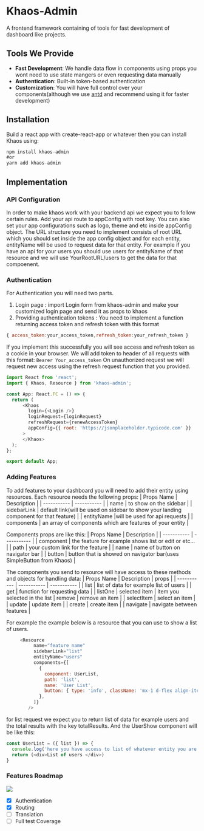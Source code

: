 # Khaos-Admin

A frontend framework containing of tools for fast development of dashboard like projects.

## Tools We Provide

* **Fast Development**: We handle data flow in components using props you wont need to use state mangers or even requesting data manually 
* **Authentication**: Built-in token-based authentication 
* **Customization**: You will have full control over your components(although we use [antd](https://ant.design/) and recommend using it for faster development)

## Installation

Build a react app with create-react-app or whatever then you can install Khaos using:

```js
npm install khaos-admin
#or
yarn add khaos-admin
```

## Implementation

### API Configuration
In order to make khaos work with your backend api we expect you to follow certain rules. Add your api route to appConfig with root key. You can also set your app configurations such as logo, theme and etc inside appConfig object.
The URL structure you need to implement consists of root URL which you should set inside the app config object and for each entity, entityName will be used to request data for that entity. For example if you have an api for your users you should use users for entityName of that resource and we will use YourRootURL/users to get the data for that compoenent.

### Authentication
For Authentication you will need two parts.
1. Login page : import Login form from khaos-admin and make your customized login page and send it as props to khaos
2. Providing authentication tokens : You need to implement a function returning access token and refresh token with this format 
```js
{ access_token:your_access_token,refresh_token:your_refresh_token }
```
If you implement this successfully you will see access and refresh token as a cookie in your browser. We will add token to header of all requests with this format:
`Bearer Your_access_token`
 On unauthorized request we will request new access using the refresh request function that you provided. 
```js
import React from 'react';
import { Khaos, Resource } from 'khaos-admin';

const App: React.FC = () => {
  return (
      <Khaos
        login={<Login />}
        loginRequest={loginRequest}
        refreshRequest={renewAccessToken}
        appConfig={{ root: 'https://jsonplaceholder.typicode.com' }}
      >
      </Khaos>
  );
};

export default App;

```
### Adding Features
To add features to your dashboard you will need to add their entity using resources. Each resource needs the following props:
| Props Name      | Description |
| ----------- | ----------- |
| name      | to show on the sidebar       |
| sidebarLink   | default link(will be used on sidebar to show your landing component for that feature)        |
| entityName |will be used for api requests |
| components      | an array of components which are features of your entity       |

Components props are like this:
| Props Name      | Description |
| ----------- | ----------- |
| component      | the feature for example shows list or edit or etc...       |
| path      | your custom link for the feature      |
| name      | name of button on navigator bar   |
| button      | button that is showed on navigator bar(uses SimpleButton from Khaos)   |

The components you send to resource will have access to these methods and objects for handling data:
| Props Name      | Description | props |
| ----------- | ----------- | ----------- |
| list      | list of data for example list of users      | 
| get      | function for requesting data     |
| listOne      | selected item   | item you selected in the list
| remove      | remove an item   | 
| selectItem      | select an item   |
| update      | update item   |
| create      | create item   |
| navigate      | navigate between features   |

For example the example below is a resource that you can use to show a list of users.
```js
     <Resource
          name="feature name"
          sidebarLink="list"
          entityName="users"
          components={[
            {
              component: UserList,
              path: 'list',
              name: 'User List',
              button: { type: 'info', className: 'mx-1 d-flex align-items-center' },
            },
          ]}
        />
```
for list request we expect you to return list of data for example users and the total results with the key totalResults.
And the UserShow component will be like this:

```js
const UserList = ({ list }) => {
  console.log('here you have access to list of whatever entity you are in',list);
  return (<div>List of users </div>)
}

```

### Features Roadmap
![](https://us-central1-progress-markdown.cloudfunctions.net/progress/45)
- [x] Authentication
- [x] Routing
- [ ] Translation
- [ ] Full test Coverage
